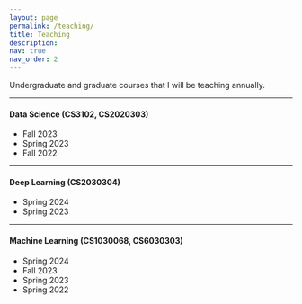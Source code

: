 ```yaml
---
layout: page
permalink: /teaching/
title: Teaching
description:
nav: true
nav_order: 2
---
```


Undergraduate and graduate courses that I will be teaching annually.

***

#### Data Science (CS3102, CS2020303)
- Fall 2023
- Spring 2023
- Fall 2022

***

#### Deep Learning (CS2030304)
- Spring 2024
- Spring 2023

***

#### Machine Learning (CS1030068, CS6030303)
- Spring 2024
- Fall 2023
- Spring 2023
- Spring 2022
